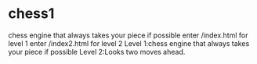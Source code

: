 # chess1
chess engine that always takes your piece if possible
enter /index.html for level 1
enter /index2.html for level 2
Level 1:chess engine that always takes your piece if possible
Level 2:Looks two moves ahead.
